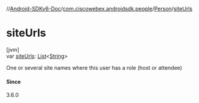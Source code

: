 //[Android-SDKv6-Doc](../../../index.md)/[com.ciscowebex.androidsdk.people](../index.md)/[Person](index.md)/[siteUrls](site-urls.md)

# siteUrls

[jvm]\
var [siteUrls](site-urls.md): [List](https://kotlinlang.org/api/latest/jvm/stdlib/kotlin.collections/-list/index.html)&lt;[String](https://kotlinlang.org/api/latest/jvm/stdlib/kotlin/-string/index.html)&gt;

One or several site names where this user has a role (host or attendee)

#### Since

3.6.0
